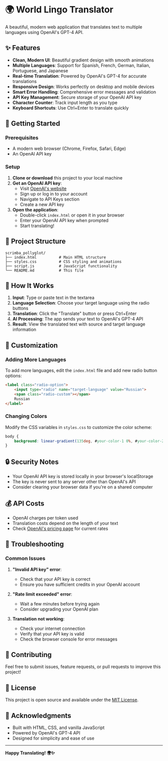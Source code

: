 # 🌍 World Lingo Translator

A beautiful, modern web application that translates text to multiple languages using OpenAI's GPT-4 API.

## ✨ Features

- **Clean, Modern UI**: Beautiful gradient design with smooth animations
- **Multiple Languages**: Support for Spanish, French, German, Italian, Portuguese, and Japanese
- **Real-time Translation**: Powered by OpenAI's GPT-4 for accurate translations
- **Responsive Design**: Works perfectly on desktop and mobile devices
- **Smart Error Handling**: Comprehensive error messages and validation
- **API Key Management**: Secure storage of your OpenAI API key
- **Character Counter**: Track input length as you type
- **Keyboard Shortcuts**: Use Ctrl+Enter to translate quickly

## 🚀 Getting Started

### Prerequisites

- A modern web browser (Chrome, Firefox, Safari, Edge)
- An OpenAI API key

### Setup

1. **Clone or download** this project to your local machine
2. **Get an OpenAI API key**:
   - Visit [OpenAI's website](https://platform.openai.com/)
   - Sign up or log in to your account
   - Navigate to API Keys section
   - Create a new API key
3. **Open the application**:
   - Double-click `index.html` or open it in your browser
   - Enter your OpenAI API key when prompted
   - Start translating!

## 📁 Project Structure

```
scrimba_pollyglot/
├── index.html          # Main HTML structure
├── styles.css          # CSS styling and animations
├── script.js           # JavaScript functionality
└── README.md           # This file
```

## 🔧 How It Works

1. **Input**: Type or paste text in the textarea
2. **Language Selection**: Choose your target language using the radio buttons
3. **Translation**: Click the "Translate" button or press Ctrl+Enter
4. **AI Processing**: The app sends your text to OpenAI's GPT-4 API
5. **Result**: View the translated text with source and target language information

## 🎨 Customization

### Adding More Languages

To add more languages, edit the `index.html` file and add new radio button options:

```html
<label class="radio-option">
    <input type="radio" name="target-language" value="Russian">
    <span class="radio-custom"></span>
    Russian
</label>
```

### Changing Colors

Modify the CSS variables in `styles.css` to customize the color scheme:

```css
body {
    background: linear-gradient(135deg, #your-color-1 0%, #your-color-2 100%);
}
```

## 🔒 Security Notes

- Your OpenAI API key is stored locally in your browser's localStorage
- The key is never sent to any server other than OpenAI's API
- Consider clearing your browser data if you're on a shared computer

## 💰 API Costs

- OpenAI charges per token used
- Translation costs depend on the length of your text
- Check [OpenAI's pricing page](https://openai.com/pricing) for current rates

## 🐛 Troubleshooting

### Common Issues

1. **"Invalid API key" error**:
   - Check that your API key is correct
   - Ensure you have sufficient credits in your OpenAI account

2. **"Rate limit exceeded" error**:
   - Wait a few minutes before trying again
   - Consider upgrading your OpenAI plan

3. **Translation not working**:
   - Check your internet connection
   - Verify that your API key is valid
   - Check the browser console for error messages

## 🤝 Contributing

Feel free to submit issues, feature requests, or pull requests to improve this project!

## 📄 License

This project is open source and available under the [MIT License](LICENSE).

## 🙏 Acknowledgments

- Built with HTML, CSS, and vanilla JavaScript
- Powered by OpenAI's GPT-4 API
- Designed for simplicity and ease of use

---

**Happy Translating! 🌍✨**
